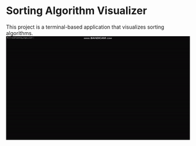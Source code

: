 # Sorting Algorithm Visualizer

This project is a terminal-based application that visualizes sorting algorithms.
![](https://github.com/OmkarPednekar/rust-sorting-visualizer/blob/main/gif.gif)
